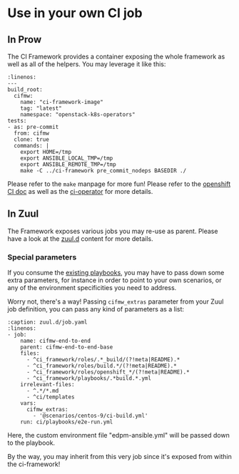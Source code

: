 # Use in your own CI job

## In Prow
The CI Framework provides a container exposing the whole framework as well as
all of the helpers. You may leverage it like this:
~~~{code-block} YAML
:linenos:
---
build_root:
  cifmw:
    name: "ci-framework-image"
    tag: "latest"
    namespace: "openstack-k8s-operators"
tests:
- as: pre-commit
  from: cifmw
  clone: true
  commands: |
    export HOME=/tmp
    export ANSIBLE_LOCAL_TMP=/tmp
    export ANSIBLE_REMOTE_TMP=/tmp
    make -C ../ci-framework pre_commit_nodeps BASEDIR ./
~~~

Please refer to the `make` manpage for more fun! Please refer to the
[openshift CI doc](https://docs.ci.openshift.org/docs/getting-started/examples/#how-do-i-write-a-simple-execute-this-command-in-a-container-test)
as well as the [ci-operator](https://docs.ci.openshift.org/docs/architecture/ci-operator/) for more details.

## In Zuul
The Framework exposes various jobs you may re-use as parent. Please have a look
at the [zuul.d](https://github.com/openstack-k8s-operators/ci-framework/tree/main/zuul.d)
content for more details.

### Special parameters
If you consume the [existing playbooks](https://github.com/openstack-k8s-operators/ci-framework/tree/main/ci/playbooks),
you may have to pass down some extra parameters, for instance in order to point
to your own scenarios, or any of the environment specificities you need to
address.

Worry not, there's a way! Passing `cifmw_extras` parameter from your Zuul job
definition, you can pass any kind of parameters as a list:
~~~{code-block} YAML
:caption: zuul.d/job.yaml
:linenos:
- job:
    name: cifmw-end-to-end
    parent: cifmw-end-to-end-base
    files:
      - ^ci_framework/roles/.*_build/(?!meta|README).*
      - ^ci_framework/roles/build.*/(?!meta|README).*
      - ^ci_framework/roles/openshift_*/(?!meta|README).*
      - ^ci_framework/playbooks/.*build.*.yml
    irrelevant-files:
      - ^.*/*.md
      - ^ci/templates
    vars:
      cifmw_extras:
        - '@scenarios/centos-9/ci-build.yml'
    run: ci/playbooks/e2e-run.yml
~~~

Here, the custom environment file "edpm-ansible.yml" will be passed down to the
playbook.

By the way, you may inherit from this very job since it's exposed from within
the ci-framework!
